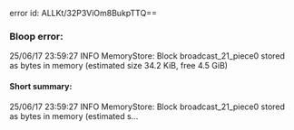 error id: ALLKt/32P3ViOm8BukpTTQ==
### Bloop error:

25/06/17 23:59:27 INFO MemoryStore: Block broadcast_21_piece0 stored as bytes in memory (estimated size 34.2 KiB, free 4.5 GiB)
#### Short summary: 

25/06/17 23:59:27 INFO MemoryStore: Block broadcast_21_piece0 stored as bytes in memory (estimated s...